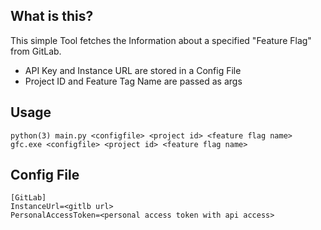 ## What is this?
This simple Tool fetches the Information about a specified "Feature Flag" from GitLab. <br>
- API Key and Instance URL are stored in a Config File
- Project ID and Feature Tag Name are passed as args

## Usage

`python(3) main.py <configfile> <project id> <feature flag name>`<br>
`gfc.exe <configfile> <project id> <feature flag name>`

## Config File
```
[GitLab]
InstanceUrl=<gitlb url>
PersonalAccessToken=<personal access token with api access>
```
